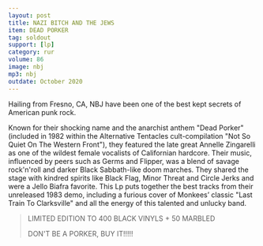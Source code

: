 ```yaml
---
layout: post
title: NAZI BITCH AND THE JEWS
item: DEAD PORKER
tag: soldout
support: [lp]
category: rur
volume: 86
image: nbj
mp3: nbj
outdate: October 2020
---
```


Hailing from Fresno, CA, NBJ have been one of the best kept secrets of American punk rock.

Known for their shocking name and the anarchist anthem "Dead Porker" (included in 1982 within the Alternative Tentacles cult-compilation "Not So Quiet On The Western Front"), they featured the late great Annelle Zingarelli as one of the wildest female vocalists of Californian hardcore. Their music, influenced by peers such as Germs and Flipper, was a blend of savage rock'n'roll and darker Black Sabbath-like doom marches. They shared the stage with kindred spirits like Black Flag, Minor Threat and Circle Jerks and were a Jello Biafra favorite. This Lp puts together the best tracks from their unreleased 1983 demo, including a furious cover of Monkees’ classic "Last Train To Clarksville" and all the energy of this talented and unlucky band.

> LIMITED EDITION TO 400 BLACK VINYLS + 50 MARBLED
>
> DON'T BE A PORKER, BUY IT!!!!!
